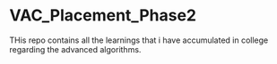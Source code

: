 # VAC_Placement_Phase2
THis repo contains all the learnings that i have accumulated in college regarding the advanced algorithms.
